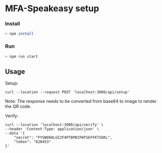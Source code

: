 # MFA-Speakeasy setup

### Install

```bash
> npm install
```

### Run

```bash
> npm run start
```

## Usage

Setup:

```curl
curl --location --request POST 'localhost:3000/api/setup'
```

Note: The response needs to be converted from base64 to image to render the QR code.

Verify:

```curl
curl --location 'localhost:3000/api/verify' \
--header 'Content-Type: application/json' \
--data '{
    "secret": "FYSWO6DLGI2F4PTBPBIFWTSEFFKTI6KL",
    "token": "628453"
}'
```

